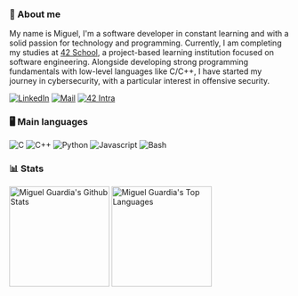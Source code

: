 ### 👤 About me

My name is Miguel, I'm a software developer in constant learning and with a solid passion for technology and programming. Currently, I am completing my studies at [42 School](https://www.42network.org/), a project-based learning institution focused on software engineering. Alongside developing strong programming fundamentals with low-level languages like C/C++, I have started my journey in cybersecurity, with a particular interest in offensive security.

[![LinkedIn](https://img.shields.io/badge/LinkedIn-20232A?style=for-the-badge&logo=linkedin&logoColor=107ab0)](https://www.linkedin.com/in/miguel-guardia-sanchez/)
[![Mail](https://img.shields.io/badge/Mail-20232A?style=for-the-badge&logo=gmail&logoColor=EA4335)](mailto:mike.guardia0309@gmail.com)
[![42 Intra](https://img.shields.io/badge/Intra-20232A?style=for-the-badge&logo=42&logoColor=107ab0)](https://profile.intra.42.fr/users/mguardia)

### 🖥 Main languages

![C](https://img.shields.io/badge/C-a?style=for-the-badge&logo=C&color=grey)
![C++](https://img.shields.io/badge/C++-a?style=for-the-badge&logo=cplusplus&color=grey)
![Python](https://img.shields.io/badge/Python-a?style=for-the-badge&logo=python&color=grey)
![Javascript](https://img.shields.io/badge/Javascript-a?style=for-the-badge&logo=javascript&color=grey)
![Bash](https://img.shields.io/badge/Bash-a?style=for-the-badge&logo=GNUBash&color=grey)

### 📊 Stats

<a> 
    <a href="https://github.com/MGuardia10"><img alt="Miguel Guardia's Github Stats" src="https://denvercoder1-github-readme-stats.vercel.app/api?username=MGuardia10&show_icons=true&include_all_commits=true&theme=vision-friendly-dark&card_width=300" height="180px"/></a>
    <a href="https://github.com/MGuardia10"><img alt="Miguel Guardia's Top Languages" src="https://denvercoder1-github-readme-stats.vercel.app/api/top-langs/?username=MGuardia10&langs_count=8&layout=compact&hide=Roff,Objective-C,Makefile&theme=vision-friendly-dark&card_width=300" height="180px"/></a>
    <br/>
</a>

